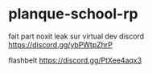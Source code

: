 # planque-school-rp

 fait part noxit 
 leak sur virtual dev 
 discord         
 https://discord.gg/ybPWtpZhrP
 
 
 flashbelt https://discord.gg/PtXee4aqx3 

